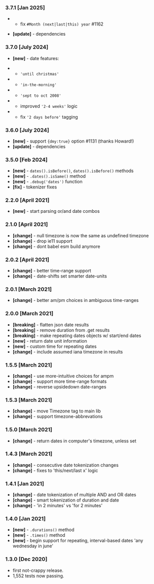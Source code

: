 <!-- #### [Unreleased]
- **[breaking]** - return array in .json().dates
-->

### 3.7.1 [Jan 2025]
* * fix `#Month (next|last|this) year` #1162
- **[update]** - dependencies

### 3.7.0 [July 2024]
- **[new]** - date features:
* * `'until christmas'`
* * `'in-the-morning'`
* * `'sept to oct 2008'`
* * improved `'2-4 weeks'` logic
* * fix `'2 days before'` tagging

### 3.6.0 [July 2024]
- **[new]** - support `{dmy:true}` option #1131 (thanks Howard!)
- **[update]** - dependencies

### 3.5.0 [Feb 2024]

- **[new]** - `dates().isBefore()`, `dates().isBefore()` methods
- **[new]** - `.dates().isSame()` method
- **[new]** - `.debug('dates')` function
- **[fix]** - tokenizer fixes

### 2.2.0 [April 2021]

- **[new]** - start parsing or/and date combos

### 2.1.0 [April 2021]

- **[change]** - null timezone is now the same as undefined timezone
- **[change]** - drop ie11 support
- **[change]** - dont babel esm build anymore

### 2.0.2 [April 2021]

- **[change]** - better time-range support
- **[change]** - date-shifts set smarter date-units

### 2.0.1 [March 2021]

- **[change]** - better am/pm choices in ambiguous time-ranges

### 2.0.0 [March 2021]

- **[breaking]** - flatten json date results
- **[breaking]** - remove duration from .get results
- **[breaking]** - make repeating dates objects w/ start/end dates
- **[new]** - return date unit information
- **[new]** - custom time for repeating dates
- **[change]** - include assumed iana timezone in results

### 1.5.5 [March 2021]

- **[change]** - use more-intuitive choices for ampm
- **[change]** - support more time-range formats
- **[change]** - reverse upsidedown date-ranges

### 1.5.3 [March 2021]

- **[change]** - move Timezone tag to main lib
- **[change]** - support timezone-abbrevations

### 1.5.0 [March 2021]

- **[change]** - return dates in computer's timezone, unless set

### 1.4.3 [March 2021]

- **[change]** - consecutive date tokenization changes
- **[change]** - fixes to 'this/next/last x' logic

### 1.4.1 [Jan 2021]

- **[change]** - date tokenization of multiple AND and OR dates
- **[change]** - smart tokenization of duration and date
- **[change]** - 'in 2 minutes' vs 'for 2 minutes'

### 1.4.0 [Jan 2021]

- **[new]** - `.durations()` method
- **[new]** - `.times()` method
- **[new]** - begin support for repeating, interval-based dates 'any wednesday in june'

### 1.3.0 [Dec 2020]

- first not-crappy release.
- 1,552 tests now passing.
